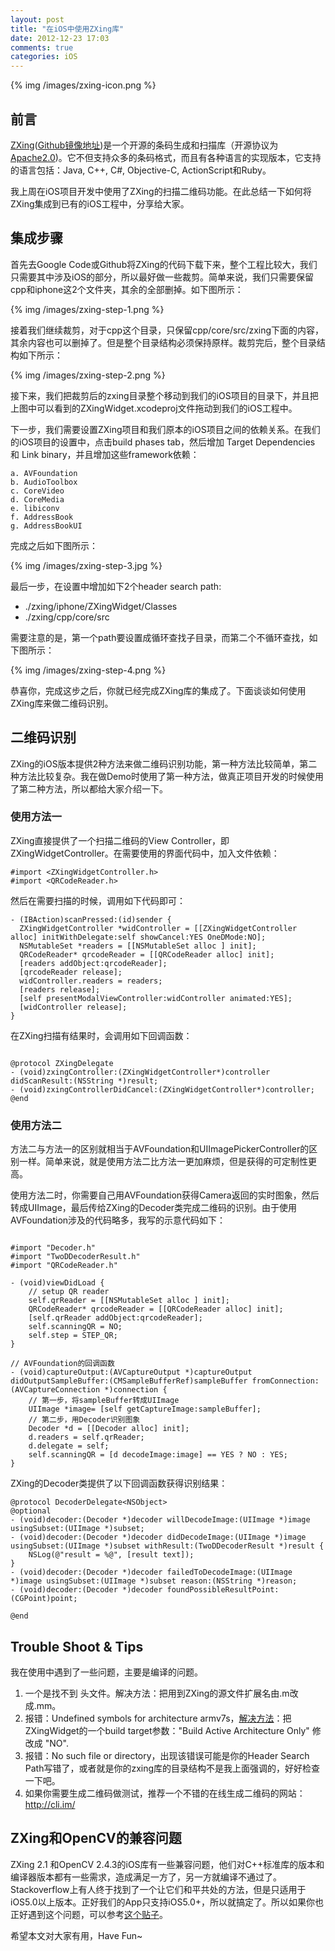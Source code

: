 ```yaml
---
layout: post
title: "在iOS中使用ZXing库"
date: 2012-12-23 17:03
comments: true
categories: iOS
---
```


{% img /images/zxing-icon.png %}

## 前言

[ZXing](https://code.google.com/p/zxing/)([Github镜像地址](https://github.com/zxing/zxing))是一个开源的条码生成和扫描库（开源协议为[Apache2.0](http://www.apache.org/licenses/LICENSE-2.0))。它不但支持众多的条码格式，而且有各种语言的实现版本，它支持的语言包括：Java, C++, C#, Objective-C, ActionScript和Ruby。

我上周在iOS项目开发中使用了ZXing的扫描二维码功能。在此总结一下如何将ZXing集成到已有的iOS工程中，分享给大家。

<!-- more -->

## 集成步骤

首先去Google Code或Github将ZXing的代码下载下来，整个工程比较大，我们只需要其中涉及iOS的部分，所以最好做一些裁剪。简单来说，我们只需要保留cpp和iphone这2个文件夹，其余的全部删掉。如下图所示：

{% img /images/zxing-step-1.png %}

接着我们继续裁剪，对于cpp这个目录，只保留cpp/core/src/zxing下面的内容，其余内容也可以删掉了。但是整个目录结构必须保持原样。裁剪完后，整个目录结构如下所示：

{% img /images/zxing-step-2.png %}

接下来，我们把裁剪后的zxing目录整个移动到我们的iOS项目的目录下，并且把上图中可以看到的ZXingWidget.xcodeproj文件拖动到我们的iOS工程中。

下一步，我们需要设置ZXing项目和我们原本的iOS项目之间的依赖关系。在我们的iOS项目的设置中，点击build phases tab，然后增加 Target Dependencies 和 Link binary，并且增加这些framework依赖：

	a. AVFoundation
	b. AudioToolbox
	c. CoreVideo
	d. CoreMedia
	e. libiconv
	f. AddressBook
	g. AddressBookUI

完成之后如下图所示：

{% img /images/zxing-step-3.jpg %}


最后一步，在设置中增加如下2个header search path:

 * ./zxing/iphone/ZXingWidget/Classes
 * ./zxing/cpp/core/src

需要注意的是，第一个path要设置成循环查找子目录，而第二个不循环查找，如下图所示：

{% img /images/zxing-step-4.png %}


恭喜你，完成这步之后，你就已经完成ZXing库的集成了。下面谈谈如何使用ZXing库来做二维码识别。

## 二维码识别

ZXing的iOS版本提供2种方法来做二维码识别功能，第一种方法比较简单，第二种方法比较复杂。我在做Demo时使用了第一种方法，做真正项目开发的时候使用了第二种方法，所以都给大家介绍一下。

### 使用方法一
ZXing直接提供了一个扫描二维码的View Controller，即ZXingWidgetController。在需要使用的界面代码中，加入文件依赖：

``` objc
#import <ZXingWidgetController.h>
#import <QRCodeReader.h> 
``` 
然后在需要扫描的时候，调用如下代码即可：
``` objc
- (IBAction)scanPressed:(id)sender {
  ZXingWidgetController *widController = [[ZXingWidgetController alloc] initWithDelegate:self showCancel:YES OneDMode:NO];
  NSMutableSet *readers = [[NSMutableSet alloc ] init];
  QRCodeReader* qrcodeReader = [[QRCodeReader alloc] init];
  [readers addObject:qrcodeReader];
  [qrcodeReader release];
  widController.readers = readers;
  [readers release];
  [self presentModalViewController:widController animated:YES];
  [widController release];
}
```

在ZXing扫描有结果时，会调用如下回调函数：

``` objc

@protocol ZXingDelegate
- (void)zxingController:(ZXingWidgetController*)controller didScanResult:(NSString *)result;
- (void)zxingControllerDidCancel:(ZXingWidgetController*)controller;
@end

```

### 使用方法二

方法二与方法一的区别就相当于AVFoundation和UIImagePickerController的区别一样。简单来说，就是使用方法二比方法一更加麻烦，但是获得的可定制性更高。

使用方法二时，你需要自己用AVFoundation获得Camera返回的实时图象，然后转成UIImage，最后传给ZXing的Decoder类完成二维码的识别。由于使用AVFoundation涉及的代码略多，我写的示意代码如下：

``` objc

#import "Decoder.h"
#import "TwoDDecoderResult.h"
#import "QRCodeReader.h"

- (void)viewDidLoad {
	// setup QR reader
	self.qrReader = [[NSMutableSet alloc ] init];
	QRCodeReader* qrcodeReader = [[QRCodeReader alloc] init];
	[self.qrReader addObject:qrcodeReader];
	self.scanningQR = NO;
	self.step = STEP_QR;
}

// AVFoundation的回调函数
- (void)captureOutput:(AVCaptureOutput *)captureOutput didOutputSampleBuffer:(CMSampleBufferRef)sampleBuffer fromConnection:(AVCaptureConnection *)connection {
	// 第一步，将sampleBuffer转成UIImage
	UIImage *image= [self getCaptureImage:sampleBuffer];
	// 第二步，用Decoder识别图象
	Decoder *d = [[Decoder alloc] init];
	d.readers = self.qrReader;
	d.delegate = self;
	self.scanningQR = [d decodeImage:image] == YES ? NO : YES;
}
```

ZXing的Decoder类提供了以下回调函数获得识别结果：

``` objc
@protocol DecoderDelegate<NSObject>
@optional
- (void)decoder:(Decoder *)decoder willDecodeImage:(UIImage *)image usingSubset:(UIImage *)subset;
- (void)decoder:(Decoder *)decoder didDecodeImage:(UIImage *)image usingSubset:(UIImage *)subset withResult:(TwoDDecoderResult *)result {
	NSLog(@"result = %@", [result text]);
}
- (void)decoder:(Decoder *)decoder failedToDecodeImage:(UIImage *)image usingSubset:(UIImage *)subset reason:(NSString *)reason;
- (void)decoder:(Decoder *)decoder foundPossibleResultPoint:(CGPoint)point;

@end

```

## Trouble Shoot & Tips

我在使用中遇到了一些问题，主要是编译的问题。

 1. 一个是找不到 <iostream> 头文件。解决方法：把用到ZXing的源文件扩展名由.m改成.mm。
 2. 报错：Undefined symbols for architecture armv7s，[解决方法](http://stackoverflow.com/questions/12968369/undefined-symbols-for-architecture-armv7-when-using-zxing-library-in-xcode-4-5)：把ZXingWidget的一个build target参数："Build Active Architecture Only" 修改成 "NO".
 3. 报错：No such file or directory，出现该错误可能是你的Header Search Path写错了，或者就是你的zxing库的目录结构不是我上面强调的，好好检查一下吧。
 4. 如果你需要生成二维码做测试，推荐一个不错的在线生成二维码的网站：<http://cli.im/>

## ZXing和OpenCV的兼容问题

ZXing 2.1 和OpenCV 2.4.3的iOS库有一些兼容问题，他们对C++标准库的版本和编译器版本都有一些需求，造成满足一方了，另一方就编译不通过了。Stackoverflow上有人终于找到了一个让它们和平共处的方法，但是只适用于iOS5.0以上版本。正好我们的App只支持iOS5.0+，所以就搞定了。所以如果你也正好遇到这个问题，可以参考[这个贴子](http://stackoverflow.com/questions/13498581/opencv-zxing-incompatibility-on-ios)。


希望本文对大家有用，Have Fun~







